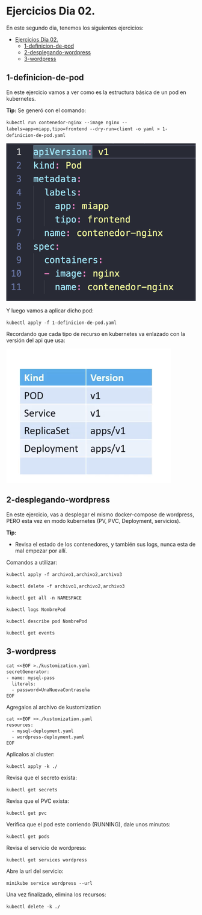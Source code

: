 # Ejercicios Dia 02.

En este segundo dia, tenemos los siguientes ejercicios:

- [Ejercicios Dia 02.](#ejercicios-dia-02)
  - [1-definicion-de-pod](#1-definicion-de-pod)
  - [2-desplegando-wordpress](#2-desplegando-wordpress)
  - [3-wordpress](#3-wordpress)

## 1-definicion-de-pod

En este ejercicio vamos a ver como es la estructura básica de un pod en kubernetes.

**Tip:** Se generó con el comando:

 `kubectl run contenedor-nginx --image nginx --labels=app=miapp,tipo=frontend --dry-run=client -o yaml > 1-definicion-de-pod.yaml`

![Alt text](image.png)

Y luego vamos a aplicar dicho pod:

`kubectl apply -f 1-definicion-de-pod.yaml`

Recordando que cada tipo de recurso en kubernetes va enlazado con la versión del api que usa:

![Alt text](image-1.png)

## 2-desplegando-wordpress

En este ejercicio, vas a desplegar el mismo docker-compose de wordpress, PERO esta vez en modo kubernetes (PV, PVC, Deployment, servicios).

**Tip:** 

- Revisa el estado de los contenedores, y también sus logs, nunca esta de mal empezar por allí.


Comandos a utilizar:

`kubectl apply -f archivo1,archivo2,archivo3`

`kubectl delete -f archivo1,archivo2,archivo3`

`kubectl get all -n NAMESPACE`

`kubectl logs NombrePod`

`kubectl describe pod NombrePod`

`kubectl get events`

## 3-wordpress

```
cat <<EOF >./kustomization.yaml
secretGenerator:
- name: mysql-pass
  literals:
  - password=UnaNuevaContraseña
EOF
```

Agregalos al archivo de kustomization

```
cat <<EOF >>./kustomization.yaml
resources:
  - mysql-deployment.yaml
  - wordpress-deployment.yaml
EOF
```

Aplicalos al cluster:

`kubectl apply -k ./`

Revisa que el secreto exista:

`kubectl get secrets`

Revisa que el PVC exista:

`kubectl get pvc`

Verifica que el pod este corriendo (RUNNING), dale unos minutos:

`kubectl get pods`

Revisa el servicio de wordpress:

`kubectl get services wordpress`

Abre la url del servicio:

`minikube service wordpress --url`

Una vez finalizado, elimina los recursos:

`kubectl delete -k ./`
